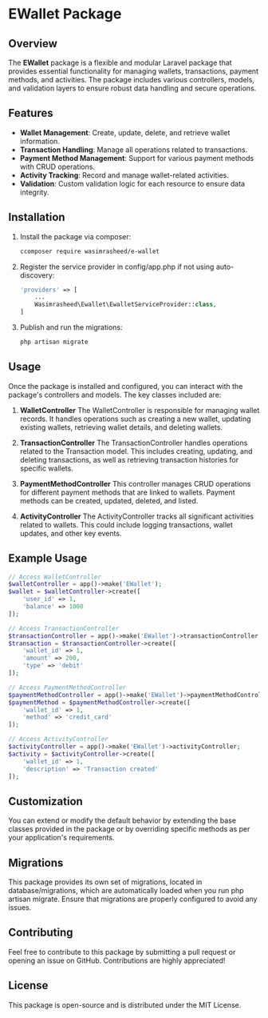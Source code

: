 # EWallet Package

## Overview

The **EWallet** package is a flexible and modular Laravel package that provides essential functionality for managing wallets, transactions, payment methods, and activities. The package includes various controllers, models, and validation layers to ensure robust data handling and secure operations.

## Features

- **Wallet Management**: Create, update, delete, and retrieve wallet information.
- **Transaction Handling**: Manage all operations related to transactions.
- **Payment Method Management**: Support for various payment methods with CRUD operations.
- **Activity Tracking**: Record and manage wallet-related activities.
- **Validation**: Custom validation logic for each resource to ensure data integrity.

## Installation

1. Install the package via composer:
   ```bash
   ccomposer require wasimrasheed/e-wallet
   ```

2. Register the service provider in config/app.php if not using auto-discovery:
   ```php
   'providers' => [
       ...
       Wasimrasheed\Ewallet\EwalletServiceProvider::class,
   ]
   ```

3. Publish and run the migrations:
   ```php
   php artisan migrate
   ```


## Usage
Once the package is installed and configured, you can interact with the package's controllers and models. The key classes included are:

1. **WalletController**
   The WalletController is responsible for managing wallet records. It handles operations such as creating a new wallet, updating existing wallets, retrieving wallet details, and deleting wallets.

2. **TransactionController**
   The TransactionController handles operations related to the Transaction model. This includes creating, updating, and deleting transactions, as well as retrieving transaction histories for specific wallets.

3. **PaymentMethodController**
   This controller manages CRUD operations for different payment methods that are linked to wallets. Payment methods can be created, updated, deleted, and listed.

4. **ActivityController**
   The ActivityController tracks all significant activities related to wallets. This could include logging transactions, wallet updates, and other key events.   

## Example Usage
```php 
// Access WalletController
$walletController = app()->make('EWallet');
$wallet = $walletController->create([
    'user_id' => 1,
    'balance' => 1000
]);

// Access TransactionController
$transactionController = app()->make('EWallet')->transactionController;
$transaction = $transactionController->create([
    'wallet_id' => 1,
    'amount' => 200,
    'type' => 'debit'
]);

// Access PaymentMethodController
$paymentMethodController = app()->make('EWallet')->paymentMethodController;
$paymentMethod = $paymentMethodController->create([
    'wallet_id' => 1,
    'method' => 'credit_card'
]);

// Access ActivityController
$activityController = app()->make('EWallet')->activityController;
$activity = $activityController->create([
    'wallet_id' => 1,
    'description' => 'Transaction created'
]);
```

## Customization
You can extend or modify the default behavior by extending the base classes provided in the package or by overriding specific methods as per your application's requirements.

## Migrations
This package provides its own set of migrations, located in database/migrations, which are automatically loaded when you run php artisan migrate. Ensure that migrations are properly configured to avoid any issues.

## Contributing
Feel free to contribute to this package by submitting a pull request or opening an issue on GitHub. Contributions are highly appreciated!

## License
This package is open-source and is distributed under the MIT License.


